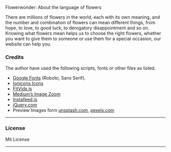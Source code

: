 Flowerwonder: About the language of flowers

There are millions of flowers in the world, each with its own meaning, and the number and combination of flowers can mean different things, from hope, to love, to good luck, to derogatory disappointment and so on. Knowing what flowers mean helps us to choose the right flowers, whether you want to give them to someone or use them for a special occasion, our website can help you.

### Credits

The author have used the following scripts, fonts or other files as listed.

*   [Google Fonts](https://fonts.google.com/specimen/Nunito) (Roboto, Sans Serif).
*   [Ionicons Icons](https://ionicons.com/)
*   [FitVids.js](http://fitvidsjs.com/)
*   [Medium’s Image Zoom](https://github.com/fat/zoom.js)
*   [Instafeed.js](http://instafeedjs.com/)
*   [jQuery.com](https://jquery.com/)
*   Preview Images form [unsplash.com](https://unsplash.com/), [pexels.com](https://www.pexels.com/)

* * *
### License

Mit License

* * *
